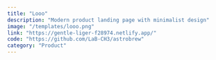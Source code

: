 ```yaml
---
title: "Looo"
description: "Modern product landing page with minimalist design"
image: "/templates/looo.png"
link: "https://gentle-liger-f28974.netlify.app/"
code: "https://github.com/LaB-CH3/astrobrew"
category: "Product"
---
```


